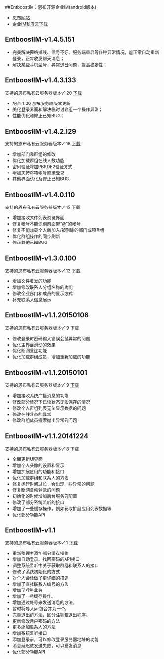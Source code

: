 ﻿##EntboostIM：恩布开源企业IM(android版本)
* [恩布网站](http://www.entboost.com)
* [企业IM私有云下载](http://doc.entboost.com/index.php/Downloads)

EntboostIM-v1.4.5.151
----------
- 完美解决网络掉线、信号不好、服务端重启等各种异常情况，能正常自动重新登录，正常收发聊天消息；
- 解决某些手机型号，异常退出问题，提高稳定性；

EntboostIM-v1.4.3.133
----------
支持的恩布私有云服务器版本v1.20   [下载](http://doc.entboost.com/index.php/Downloads)
- 配合 1.20 恩布服务端版本更新
- 美化登录界面和解决临时讨论组一个操作异常；
- 性能优化和修正已知BUG；

EntboostIM-v1.4.2.129
----------
支持的恩布私有云服务器版本v1.18   [下载](http://doc.entboost.com/index.php/Downloads)
- 增加部门和群组的修改
- 优化加载群组在线人数功能
- 密码验证增加PBKDF2验证方式
- 增加支持邮箱帐号直接登录
- 其他界面优化及修正已知BUG

EntboostIM-v1.4.0.110
----------
支持的恩布私有云服务器版本v1.15   [下载](http://doc.entboost.com/index.php/Downloads)
- 增加接收文件列表浏览界面
- 修复帐号不能识别前面带“@”的帐号
- 修复不能加载个人新加入/被删除的部门或项目组
- 优化群组操作的同步刷新
- 修正其他已知BUG

EntboostIM-v1.3.0.100
----------
支持的恩布私有云服务器版本v1.12   [下载](http://doc.entboost.com/index.php/Downloads)
- 增加文件收发的功能
- 增加修改联系人分组名称的功能
- 修改企业部门和成员的显示方式
- 补充联系人信息展示

EntboostIM-v1.1.20150106
----------
支持的恩布私有云服务器版本v1.9   [下载](http://doc.entboost.com/index.php/Downloads)
- 修改登录时密码输入错误会抛异常的问题
- 优化主界面滑动的效果
- 优化断网重连功能
- 优化加载群组成员，增加重新加载的功能

EntboostIM-v1.1.20150101
----------
支持的恩布私有云服务器版本v1.9   [下载](http://doc.entboost.com/index.php/Downloads)
- 增加接收系统广播消息的功能
- 修改部分情况下已读状态无法保存的情况
- 修改个人群组列表无法显示数据的问题
- 修改在线状态的异常
- 修改群组成员搜索抛出异常的问题

EntboostIM-v1.1.20141224
----------
支持的恩布私有云服务器版本v1.8   [下载](http://doc.entboost.com/index.php/Downloads)
- 全面更新UI界面
- 增加个人头像的设置和显示
- 增加扩展应用的功能和接口
- 优化加载群组和联系人的方法
- 修复运行时间过长，会出现一些异常的问题
- 修复断网自动登录的问题
- 初始化的时候增加后台服务的配置
- 修改了部分系统监听的接口
- 增加了一些缓存操作，例如获取扩展应用列表数据等
- 优化部分功能API

EntboostIM-v1.1
----------
支持的恩布私有云服务器版本v1.1   [下载](http://doc.entboost.com/index.php/Downloads)
- 重新整理并添加部分缓存操作
- 增加自动登录、找回密码的API接口
- 调整系统监听中关于获取群组和联系人的接口
- 修改了系统初始化的方式
- 对个人会话做了更详细的描述
- 增加了查找联系人编号的方法
- 增加了呼叫业务
- 增加了一些缓存操作。
- 增加通过帐号来发送消息的方法。
- 暂时将导入jar包合并为一个。
- 完善退出的方法，区分注销和退出程序。
- 更新修改用户密码的方法
- 更多添加联系人的方法
- 增加系统监听接口
- 添加登录前，可以修改登录服务器地址的功能
- 消息延迟或发送失败，可以重发消息
- 优化部分功能API
